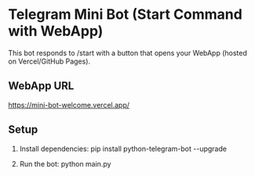 
# Telegram Mini Bot (Start Command with WebApp)

This bot responds to /start with a button that opens your WebApp (hosted on Vercel/GitHub Pages).

## WebApp URL
https://mini-bot-welcome.vercel.app/

## Setup
1. Install dependencies:
   pip install python-telegram-bot --upgrade

2. Run the bot:
   python main.py

